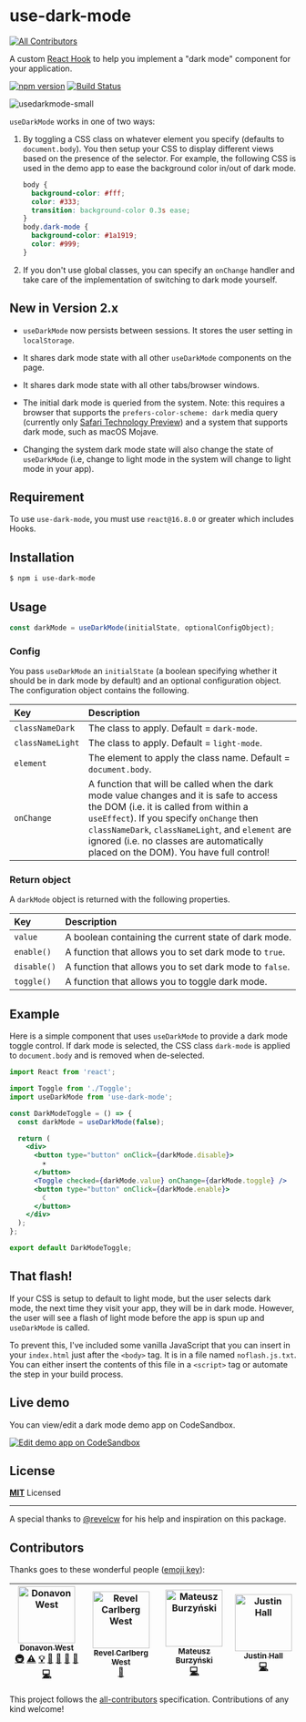 # use-dark-mode
[![All Contributors](https://img.shields.io/badge/all_contributors-4-orange.svg?style=flat-square)](#contributors)

A custom [React Hook](https://reactjs.org/docs/hooks-overview.html) to help you implement a "dark mode" component for your application.

[![npm version](https://badge.fury.io/js/use-dark-mode.svg)](https://badge.fury.io/js/use-dark-mode) [![Build Status](https://travis-ci.com/donavon/use-dark-mode.svg?branch=develop)](https://travis-ci.com/donavon/use-dark-mode)

![usedarkmode-small](https://user-images.githubusercontent.com/887639/51113468-079ee100-17d0-11e9-8a35-e29b12b74740.gif)

`useDarkMode` works in one of two ways:

1.  By toggling a CSS class on whatever element you specify (defaults to `document.body`).
    You then setup your CSS to display different views based on the presence of the selector. For example, the following CSS is used in the demo app to ease the background color in/out of dark mode.

    ```css
    body {
      background-color: #fff;
      color: #333;
      transition: background-color 0.3s ease;
    }
    body.dark-mode {
      background-color: #1a1919;
      color: #999;
    }
    ```

2.  If you don't use global classes, you can specify an `onChange` handler and take care of the implementation of switching to dark mode yourself.

## New in Version 2.x

* `useDarkMode` now persists between sessions. It stores the user setting in
`localStorage`.

* It shares dark mode state with all other `useDarkMode` components on the page.

* It shares dark mode state with all other tabs/browser windows.

* The initial dark mode is queried from the system. Note: this requires a browser that supports the `prefers-color-scheme: dark` media query
(currently only [Safari Technology Preview](https://developer.apple.com/safari/technology-preview/release-notes/))
and a system that supports dark mode, such as macOS Mojave.

* Changing the system dark mode state will also change the state of `useDarkMode`
(i.e, change to light mode in the system will change to light mode in your app).

## Requirement

To use `use-dark-mode`, you must use `react@16.8.0` or greater which includes Hooks.

## Installation

```sh
$ npm i use-dark-mode
```

## Usage

```js
const darkMode = useDarkMode(initialState, optionalConfigObject);
```

### Config

You pass `useDarkMode` an `initialState` (a boolean specifying whether it should be in dark mode
by default) and an optional configuration object. The configuration object contains the following.

| Key         | Description                                                                                                                                                                                                                                                                                        |
| :---------- | :------------------------------------------------------------------------------------------------------------------------------------------------------------------------------------------------------------------------------------------------------------------------------------------------- |
| `classNameDark` | The class to apply. Default = `dark-mode`.                                                                                                                                                                                                                                                         |
| `classNameLight` | The class to apply. Default = `light-mode`.                                                                                                                                                                                                                                                         |
| `element`   | The element to apply the class name. Default = `document.body`.                                                                                                                                                                                                                                    |
| `onChange`  | A function that will be called when the dark mode value changes and it is safe to access the DOM (i.e. it is called from within a `useEffect`). If you specify `onChange` then `classNameDark`, `classNameLight`, and `element` are ignored (i.e. no classes are automatically placed on the DOM). You have full control! |

### Return object

A `darkMode` object is returned with the following properties.

| Key         | Description                                             |
| :---------- | :------------------------------------------------------ |
| `value`     | A boolean containing the current state of dark mode.    |
| `enable()`  | A function that allows you to set dark mode to `true`.  |
| `disable()` | A function that allows you to set dark mode to `false`. |
| `toggle()`  | A function that allows you to toggle dark mode.         |

## Example

Here is a simple component that uses `useDarkMode` to provide a dark mode toggle control.
If dark mode is selected, the CSS class `dark-mode` is applied to `document.body` and is removed
when de-selected.

```jsx
import React from 'react';

import Toggle from './Toggle';
import useDarkMode from 'use-dark-mode';

const DarkModeToggle = () => {
  const darkMode = useDarkMode(false);

  return (
    <div>
      <button type="button" onClick={darkMode.disable}>
        ☀
      </button>
      <Toggle checked={darkMode.value} onChange={darkMode.toggle} />
      <button type="button" onClick={darkMode.enable}>
        ☾
      </button>
    </div>
  );
};

export default DarkModeToggle;
```

## That flash!

If your CSS is setup to default to light mode, but the user selects dark mode,
the next time they visit your app, they will be in dark mode.
However, the user will see a flash of light mode before the app is spun up
and `useDarkMode` is called.

To prevent this, I've included some vanilla JavaScript that you can insert in your
`index.html` just after the `<body>` tag. It is in a file named `noflash.js.txt`.
You can either insert the contents of this file in a `<script>` tag or automate the
step in your build process.

## Live demo

You can view/edit a dark mode demo app on CodeSandbox.

[![Edit demo app on CodeSandbox](https://codesandbox.io/static/img/play-codesandbox.svg)](https://codesandbox.io/s/mzj64x80ny)

## License

**[MIT](LICENSE)** Licensed

---

A special thanks to [@revelcw](https://twitter.com/revelcw) for his help and inspiration on this package.

## Contributors

Thanks goes to these wonderful people ([emoji key](https://github.com/all-contributors/all-contributors#emoji-key)):

<!-- ALL-CONTRIBUTORS-LIST:START - Do not remove or modify this section -->
<!-- prettier-ignore -->
| [<img src="https://avatars3.githubusercontent.com/u/887639?v=4" width="100px;" alt="Donavon West"/><br /><sub><b>Donavon West</b></sub>](http://donavon.com)<br />[🚇](#infra-donavon "Infrastructure (Hosting, Build-Tools, etc)") [⚠️](https://github.com/donavon/use-dark-mode/commits?author=donavon "Tests") [💡](#example-donavon "Examples") [🤔](#ideas-donavon "Ideas, Planning, & Feedback") [🚧](#maintenance-donavon "Maintenance") [👀](#review-donavon "Reviewed Pull Requests") [🔧](#tool-donavon "Tools") [💻](https://github.com/donavon/use-dark-mode/commits?author=donavon "Code") | [<img src="https://avatars2.githubusercontent.com/u/29359616?v=4" width="100px;" alt="Revel Carlberg West"/><br /><sub><b>Revel Carlberg West</b></sub>](https://github.com/revelcw)<br />[🤔](#ideas-revelcw "Ideas, Planning, & Feedback") | [<img src="https://avatars2.githubusercontent.com/u/9800850?v=4" width="100px;" alt="Mateusz Burzyński"/><br /><sub><b>Mateusz Burzyński</b></sub>](https://github.com/Andarist)<br />[💻](https://github.com/donavon/use-dark-mode/commits?author=Andarist "Code") | [<img src="https://avatars1.githubusercontent.com/u/1288694?v=4" width="100px;" alt="Justin Hall"/><br /><sub><b>Justin Hall</b></sub>](https://github.com/wKovacs64)<br />[💻](https://github.com/donavon/use-dark-mode/commits?author=wKovacs64 "Code") |
| :---: | :---: | :---: | :---: |
<!-- ALL-CONTRIBUTORS-LIST:END -->

This project follows the [all-contributors](https://github.com/all-contributors/all-contributors) specification. Contributions of any kind welcome!